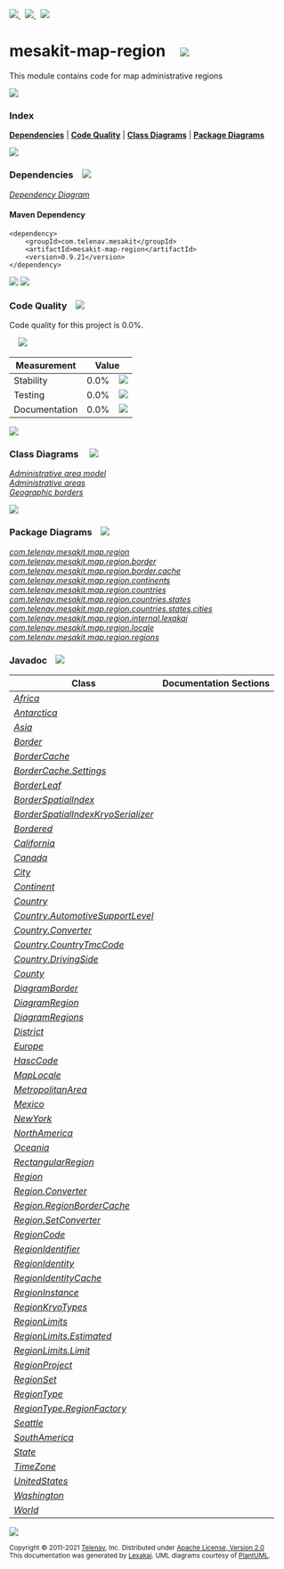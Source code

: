 [//]: # (start-user-text)

<a href="https://www.mesakit.org">
<img src="https://telenav.github.io/telenav-assets/images/icons/web-32.png" srcset="https://telenav.github.io/telenav-assets/images/icons/web-32-2x.png 2x"/>
</a>
&nbsp;
<a href="https://twitter.com/openmesakit">
<img src="https://telenav.github.io/telenav-assets/images/logos/twitter/twitter-32.png" srcset="https://telenav.github.io/telenav-assets/images/logos/twitter/twitter-32-2x.png 2x"/>
</a>
&nbsp;
<a href="https://mesakit.zulipchat.com">
<img src="https://telenav.github.io/telenav-assets/images/logos/zulip/zulip-32.png" srcset="https://telenav.github.io/telenav-assets/images/logos/zulip/zulip-32-2x.png 2x"/>
</a>

[//]: # (end-user-text)

# mesakit-map-region &nbsp;&nbsp; <img src="https://telenav.github.io/telenav-assets/images/icons/map-32.png" srcset="https://telenav.github.io/telenav-assets/images/icons/map-32-2x.png 2x"/>

This module contains code for map administrative regions

<img src="https://telenav.github.io/telenav-assets/images/separators/horizontal-line-512.png" srcset="https://telenav.github.io/telenav-assets/images/separators/horizontal-line-512-2x.png 2x"/>

### Index



[**Dependencies**](#dependencies) | [**Code Quality**](#code-quality) | [**Class Diagrams**](#class-diagrams) | [**Package Diagrams**](#package-diagrams)

<img src="https://telenav.github.io/telenav-assets/images/separators/horizontal-line-512.png" srcset="https://telenav.github.io/telenav-assets/images/separators/horizontal-line-512-2x.png 2x"/>

### Dependencies <a name="dependencies"></a> &nbsp;&nbsp; <img src="https://telenav.github.io/telenav-assets/images/icons/dependencies-32.png" srcset="https://telenav.github.io/telenav-assets/images/icons/dependencies-32-2x.png 2x"/>

[*Dependency Diagram*](https://www.mesakit.org/0.9.21/lexakai/mesakit/mesakit-map/region/documentation/diagrams/dependencies.svg)

#### Maven Dependency

    <dependency>
        <groupId>com.telenav.mesakit</groupId>
        <artifactId>mesakit-map-region</artifactId>
        <version>0.9.21</version>
    </dependency>

<img src="https://telenav.github.io/telenav-assets/images/separators/horizontal-line-128.png" srcset="https://telenav.github.io/telenav-assets/images/separators/horizontal-line-128-2x.png 2x"/>

[//]: # (start-user-text)



[//]: # (end-user-text)

<img src="https://telenav.github.io/telenav-assets/images/separators/horizontal-line-128.png" srcset="https://telenav.github.io/telenav-assets/images/separators/horizontal-line-128-2x.png 2x"/>

### Code Quality <a name="code-quality"></a> &nbsp;&nbsp; <img src="https://telenav.github.io/telenav-assets/images/icons/ruler-32.png" srcset="https://telenav.github.io/telenav-assets/images/icons/ruler-32-2x.png 2x"/>

Code quality for this project is 0.0%.  
  
&nbsp; &nbsp; <img src="https://telenav.github.io/telenav-assets/images/meters/meter-0-96.png" srcset="https://telenav.github.io/telenav-assets/images/meters/meter-0-96-2x.png 2x"/>

| Measurement   | Value                    |
|---------------|--------------------------|
| Stability     | 0.0%&nbsp; &nbsp; <img src="https://telenav.github.io/telenav-assets/images/meters/meter-0-96.png" srcset="https://telenav.github.io/telenav-assets/images/meters/meter-0-96-2x.png 2x"/>     |
| Testing       | 0.0%&nbsp; &nbsp; <img src="https://telenav.github.io/telenav-assets/images/meters/meter-0-96.png" srcset="https://telenav.github.io/telenav-assets/images/meters/meter-0-96-2x.png 2x"/>       |
| Documentation | 0.0%&nbsp; &nbsp; <img src="https://telenav.github.io/telenav-assets/images/meters/meter-0-96.png" srcset="https://telenav.github.io/telenav-assets/images/meters/meter-0-96-2x.png 2x"/> |

<img src="https://telenav.github.io/telenav-assets/images/separators/horizontal-line-128.png" srcset="https://telenav.github.io/telenav-assets/images/separators/horizontal-line-128-2x.png 2x"/>

### Class Diagrams <a name="class-diagrams"></a> &nbsp; &nbsp; <img src="https://telenav.github.io/telenav-assets/images/icons/diagram-40.png" srcset="https://telenav.github.io/telenav-assets/images/icons/diagram-40-2x.png 2x"/>

[*Administrative area model*](https://www.mesakit.org/0.9.21/lexakai/mesakit/mesakit-map/region/documentation/diagrams/diagram-region.svg)  
[*Administrative areas*](https://www.mesakit.org/0.9.21/lexakai/mesakit/mesakit-map/region/documentation/diagrams/diagram-regions.svg)  
[*Geographic borders*](https://www.mesakit.org/0.9.21/lexakai/mesakit/mesakit-map/region/documentation/diagrams/diagram-border.svg)

<img src="https://telenav.github.io/telenav-assets/images/separators/horizontal-line-128.png" srcset="https://telenav.github.io/telenav-assets/images/separators/horizontal-line-128-2x.png 2x"/>

### Package Diagrams <a name="package-diagrams"></a> &nbsp;&nbsp; <img src="https://telenav.github.io/telenav-assets/images/icons/box-24.png" srcset="https://telenav.github.io/telenav-assets/images/icons/box-24-2x.png 2x"/>

[*com.telenav.mesakit.map.region*](https://www.mesakit.org/0.9.21/lexakai/mesakit/mesakit-map/region/documentation/diagrams/com.telenav.mesakit.map.region.svg)  
[*com.telenav.mesakit.map.region.border*](https://www.mesakit.org/0.9.21/lexakai/mesakit/mesakit-map/region/documentation/diagrams/com.telenav.mesakit.map.region.border.svg)  
[*com.telenav.mesakit.map.region.border.cache*](https://www.mesakit.org/0.9.21/lexakai/mesakit/mesakit-map/region/documentation/diagrams/com.telenav.mesakit.map.region.border.cache.svg)  
[*com.telenav.mesakit.map.region.continents*](https://www.mesakit.org/0.9.21/lexakai/mesakit/mesakit-map/region/documentation/diagrams/com.telenav.mesakit.map.region.continents.svg)  
[*com.telenav.mesakit.map.region.countries*](https://www.mesakit.org/0.9.21/lexakai/mesakit/mesakit-map/region/documentation/diagrams/com.telenav.mesakit.map.region.countries.svg)  
[*com.telenav.mesakit.map.region.countries.states*](https://www.mesakit.org/0.9.21/lexakai/mesakit/mesakit-map/region/documentation/diagrams/com.telenav.mesakit.map.region.countries.states.svg)  
[*com.telenav.mesakit.map.region.countries.states.cities*](https://www.mesakit.org/0.9.21/lexakai/mesakit/mesakit-map/region/documentation/diagrams/com.telenav.mesakit.map.region.countries.states.cities.svg)  
[*com.telenav.mesakit.map.region.internal.lexakai*](https://www.mesakit.org/0.9.21/lexakai/mesakit/mesakit-map/region/documentation/diagrams/com.telenav.mesakit.map.region.internal.lexakai.svg)  
[*com.telenav.mesakit.map.region.locale*](https://www.mesakit.org/0.9.21/lexakai/mesakit/mesakit-map/region/documentation/diagrams/com.telenav.mesakit.map.region.locale.svg)  
[*com.telenav.mesakit.map.region.regions*](https://www.mesakit.org/0.9.21/lexakai/mesakit/mesakit-map/region/documentation/diagrams/com.telenav.mesakit.map.region.regions.svg)

### Javadoc <a name="code-quality"></a> &nbsp;&nbsp; <img src="https://telenav.github.io/telenav-assets/images/icons/books-24.png" srcset="https://telenav.github.io/telenav-assets/images/icons/books-24-2x.png 2x"/>

| Class | Documentation Sections  |
|-------|-------------------------|
| [*Africa*](https://www.mesakit.org/0.9.21/javadoc/mesakit/mesakit-map-region/com/telenav/mesakit/map/region/continents/Africa.html) |  |  
| [*Antarctica*](https://www.mesakit.org/0.9.21/javadoc/mesakit/mesakit-map-region/com/telenav/mesakit/map/region/continents/Antarctica.html) |  |  
| [*Asia*](https://www.mesakit.org/0.9.21/javadoc/mesakit/mesakit-map-region/com/telenav/mesakit/map/region/continents/Asia.html) |  |  
| [*Border*](https://www.mesakit.org/0.9.21/javadoc/mesakit/mesakit-map-region/com/telenav/mesakit/map/region/border/Border.html) |  |  
| [*BorderCache*](https://www.mesakit.org/0.9.21/javadoc/mesakit/mesakit-map-region/com/telenav/mesakit/map/region/border/cache/BorderCache.html) |  |  
| [*BorderCache.Settings*](https://www.mesakit.org/0.9.21/javadoc/mesakit/mesakit-map-region/com/telenav/mesakit/map/region/border/cache/BorderCache.Settings.html) |  |  
| [*BorderLeaf*](https://www.mesakit.org/0.9.21/javadoc/mesakit/mesakit-map-region/com/telenav/mesakit/map/region/border/BorderLeaf.html) |  |  
| [*BorderSpatialIndex*](https://www.mesakit.org/0.9.21/javadoc/mesakit/mesakit-map-region/com/telenav/mesakit/map/region/border/BorderSpatialIndex.html) |  |  
| [*BorderSpatialIndexKryoSerializer*](https://www.mesakit.org/0.9.21/javadoc/mesakit/mesakit-map-region/com/telenav/mesakit/map/region/border/BorderSpatialIndexKryoSerializer.html) |  |  
| [*Bordered*](https://www.mesakit.org/0.9.21/javadoc/mesakit/mesakit-map-region/com/telenav/mesakit/map/region/border/Bordered.html) |  |  
| [*California*](https://www.mesakit.org/0.9.21/javadoc/mesakit/mesakit-map-region/com/telenav/mesakit/map/region/countries/states/California.html) |  |  
| [*Canada*](https://www.mesakit.org/0.9.21/javadoc/mesakit/mesakit-map-region/com/telenav/mesakit/map/region/countries/Canada.html) |  |  
| [*City*](https://www.mesakit.org/0.9.21/javadoc/mesakit/mesakit-map-region/com/telenav/mesakit/map/region/regions/City.html) |  |  
| [*Continent*](https://www.mesakit.org/0.9.21/javadoc/mesakit/mesakit-map-region/com/telenav/mesakit/map/region/regions/Continent.html) |  |  
| [*Country*](https://www.mesakit.org/0.9.21/javadoc/mesakit/mesakit-map-region/com/telenav/mesakit/map/region/regions/Country.html) |  |  
| [*Country.AutomotiveSupportLevel*](https://www.mesakit.org/0.9.21/javadoc/mesakit/mesakit-map-region/com/telenav/mesakit/map/region/regions/Country.AutomotiveSupportLevel.html) |  |  
| [*Country.Converter*](https://www.mesakit.org/0.9.21/javadoc/mesakit/mesakit-map-region/com/telenav/mesakit/map/region/regions/Country.Converter.html) |  |  
| [*Country.CountryTmcCode*](https://www.mesakit.org/0.9.21/javadoc/mesakit/mesakit-map-region/com/telenav/mesakit/map/region/regions/Country.CountryTmcCode.html) |  |  
| [*Country.DrivingSide*](https://www.mesakit.org/0.9.21/javadoc/mesakit/mesakit-map-region/com/telenav/mesakit/map/region/regions/Country.DrivingSide.html) |  |  
| [*County*](https://www.mesakit.org/0.9.21/javadoc/mesakit/mesakit-map-region/com/telenav/mesakit/map/region/regions/County.html) |  |  
| [*DiagramBorder*](https://www.mesakit.org/0.9.21/javadoc/mesakit/mesakit-map-region/com/telenav/mesakit/map/region/internal/lexakai/DiagramBorder.html) |  |  
| [*DiagramRegion*](https://www.mesakit.org/0.9.21/javadoc/mesakit/mesakit-map-region/com/telenav/mesakit/map/region/internal/lexakai/DiagramRegion.html) |  |  
| [*DiagramRegions*](https://www.mesakit.org/0.9.21/javadoc/mesakit/mesakit-map-region/com/telenav/mesakit/map/region/internal/lexakai/DiagramRegions.html) |  |  
| [*District*](https://www.mesakit.org/0.9.21/javadoc/mesakit/mesakit-map-region/com/telenav/mesakit/map/region/regions/District.html) |  |  
| [*Europe*](https://www.mesakit.org/0.9.21/javadoc/mesakit/mesakit-map-region/com/telenav/mesakit/map/region/continents/Europe.html) |  |  
| [*HascCode*](https://www.mesakit.org/0.9.21/javadoc/mesakit/mesakit-map-region/com/telenav/mesakit/map/region/locale/HascCode.html) |  |  
| [*MapLocale*](https://www.mesakit.org/0.9.21/javadoc/mesakit/mesakit-map-region/com/telenav/mesakit/map/region/locale/MapLocale.html) |  |  
| [*MetropolitanArea*](https://www.mesakit.org/0.9.21/javadoc/mesakit/mesakit-map-region/com/telenav/mesakit/map/region/regions/MetropolitanArea.html) |  |  
| [*Mexico*](https://www.mesakit.org/0.9.21/javadoc/mesakit/mesakit-map-region/com/telenav/mesakit/map/region/countries/Mexico.html) |  |  
| [*NewYork*](https://www.mesakit.org/0.9.21/javadoc/mesakit/mesakit-map-region/com/telenav/mesakit/map/region/countries/states/NewYork.html) |  |  
| [*NorthAmerica*](https://www.mesakit.org/0.9.21/javadoc/mesakit/mesakit-map-region/com/telenav/mesakit/map/region/continents/NorthAmerica.html) |  |  
| [*Oceania*](https://www.mesakit.org/0.9.21/javadoc/mesakit/mesakit-map-region/com/telenav/mesakit/map/region/continents/Oceania.html) |  |  
| [*RectangularRegion*](https://www.mesakit.org/0.9.21/javadoc/mesakit/mesakit-map-region/com/telenav/mesakit/map/region/regions/RectangularRegion.html) |  |  
| [*Region*](https://www.mesakit.org/0.9.21/javadoc/mesakit/mesakit-map-region/com/telenav/mesakit/map/region/Region.html) |  |  
| [*Region.Converter*](https://www.mesakit.org/0.9.21/javadoc/mesakit/mesakit-map-region/com/telenav/mesakit/map/region/Region.Converter.html) |  |  
| [*Region.RegionBorderCache*](https://www.mesakit.org/0.9.21/javadoc/mesakit/mesakit-map-region/com/telenav/mesakit/map/region/Region.RegionBorderCache.html) |  |  
| [*Region.SetConverter*](https://www.mesakit.org/0.9.21/javadoc/mesakit/mesakit-map-region/com/telenav/mesakit/map/region/Region.SetConverter.html) |  |  
| [*RegionCode*](https://www.mesakit.org/0.9.21/javadoc/mesakit/mesakit-map-region/com/telenav/mesakit/map/region/RegionCode.html) |  |  
| [*RegionIdentifier*](https://www.mesakit.org/0.9.21/javadoc/mesakit/mesakit-map-region/com/telenav/mesakit/map/region/RegionIdentifier.html) |  |  
| [*RegionIdentity*](https://www.mesakit.org/0.9.21/javadoc/mesakit/mesakit-map-region/com/telenav/mesakit/map/region/RegionIdentity.html) |  |  
| [*RegionIdentityCache*](https://www.mesakit.org/0.9.21/javadoc/mesakit/mesakit-map-region/com/telenav/mesakit/map/region/border/cache/RegionIdentityCache.html) |  |  
| [*RegionInstance*](https://www.mesakit.org/0.9.21/javadoc/mesakit/mesakit-map-region/com/telenav/mesakit/map/region/RegionInstance.html) |  |  
| [*RegionKryoTypes*](https://www.mesakit.org/0.9.21/javadoc/mesakit/mesakit-map-region/com/telenav/mesakit/map/region/RegionKryoTypes.html) |  |  
| [*RegionLimits*](https://www.mesakit.org/0.9.21/javadoc/mesakit/mesakit-map-region/com/telenav/mesakit/map/region/RegionLimits.html) |  |  
| [*RegionLimits.Estimated*](https://www.mesakit.org/0.9.21/javadoc/mesakit/mesakit-map-region/com/telenav/mesakit/map/region/RegionLimits.Estimated.html) |  |  
| [*RegionLimits.Limit*](https://www.mesakit.org/0.9.21/javadoc/mesakit/mesakit-map-region/com/telenav/mesakit/map/region/RegionLimits.Limit.html) |  |  
| [*RegionProject*](https://www.mesakit.org/0.9.21/javadoc/mesakit/mesakit-map-region/com/telenav/mesakit/map/region/RegionProject.html) |  |  
| [*RegionSet*](https://www.mesakit.org/0.9.21/javadoc/mesakit/mesakit-map-region/com/telenav/mesakit/map/region/RegionSet.html) |  |  
| [*RegionType*](https://www.mesakit.org/0.9.21/javadoc/mesakit/mesakit-map-region/com/telenav/mesakit/map/region/RegionType.html) |  |  
| [*RegionType.RegionFactory*](https://www.mesakit.org/0.9.21/javadoc/mesakit/mesakit-map-region/com/telenav/mesakit/map/region/RegionType.RegionFactory.html) |  |  
| [*Seattle*](https://www.mesakit.org/0.9.21/javadoc/mesakit/mesakit-map-region/com/telenav/mesakit/map/region/countries/states/cities/Seattle.html) |  |  
| [*SouthAmerica*](https://www.mesakit.org/0.9.21/javadoc/mesakit/mesakit-map-region/com/telenav/mesakit/map/region/continents/SouthAmerica.html) |  |  
| [*State*](https://www.mesakit.org/0.9.21/javadoc/mesakit/mesakit-map-region/com/telenav/mesakit/map/region/regions/State.html) |  |  
| [*TimeZone*](https://www.mesakit.org/0.9.21/javadoc/mesakit/mesakit-map-region/com/telenav/mesakit/map/region/regions/TimeZone.html) |  |  
| [*UnitedStates*](https://www.mesakit.org/0.9.21/javadoc/mesakit/mesakit-map-region/com/telenav/mesakit/map/region/countries/UnitedStates.html) |  |  
| [*Washington*](https://www.mesakit.org/0.9.21/javadoc/mesakit/mesakit-map-region/com/telenav/mesakit/map/region/countries/states/Washington.html) |  |  
| [*World*](https://www.mesakit.org/0.9.21/javadoc/mesakit/mesakit-map-region/com/telenav/mesakit/map/region/regions/World.html) |  |  

[//]: # (start-user-text)



[//]: # (end-user-text)

<img src="https://telenav.github.io/telenav-assets/images/separators/horizontal-line-512.png" srcset="https://telenav.github.io/telenav-assets/images/separators/horizontal-line-512-2x.png 2x"/>

<sub>Copyright &#169; 2011-2021 [Telenav](https://telenav.com), Inc. Distributed under [Apache License, Version 2.0](LICENSE)</sub>  
<sub>This documentation was generated by [Lexakai](https://lexakai.org). UML diagrams courtesy of [PlantUML](https://plantuml.com).</sub>

